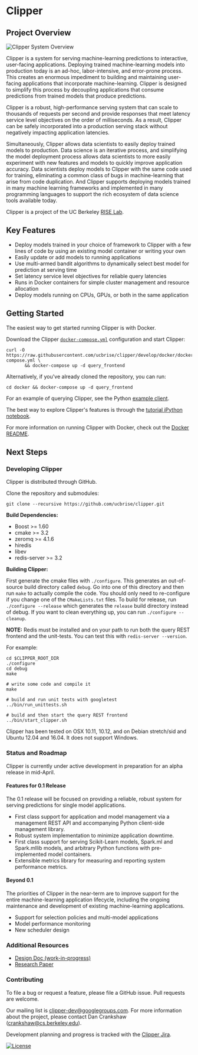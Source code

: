 # Clipper

## Project Overview

![Clipper System Overview](images/clipper_arch.png)

Clipper is a system for serving machine-learning predictions to interactive, user-facing
applications. Deploying trained machine-learning models into production today is an ad-hoc,
labor-intensive, and error-prone process. This creates an enormous impediment to
building and maintaining user-facing applications that incorporate machine-learning.
Clipper is designed to simplify this process by decoupling applications that
consume predictions from trained models that produce predictions.

Clipper is a robust,
high-performance serving system that can scale to thousands of requests per second and provide
responses that meet latency service level objectives on the order of milliseconds.
As a result, Clipper can be safely incorporated into a production serving stack without negatively
impacting application latencies.

Simultaneously, Clipper allows data scientists to easily deploy trained models to production.
Data science is an iterative process, and simplifying the model deployment process allows
data scientists to more easily experiment with new features and models to quickly improve
application accuracy. Data scientists deploy models to Clipper with the same code used for
training, eliminating a common class of bugs in machine-learning that arise from code duplication.
And Clipper supports deploying models trained in many machine learning frameworks and implemented
in many programming languages to support the rich ecosystem of data science tools available today.

Clipper is a project of the UC Berkeley [RISE Lab](https://rise.cs.berkeley.edu/).


## Key Features

+ Deploy models trained in your choice of framework to Clipper with a few lines of code by using an existing model container or writing your own
+ Easily update or add models to running applications
+ Use multi-armed bandit algorithms to dynamically select best model for prediction at serving time
+ Set latency service level objectives for reliable query latencies
+ Runs in Docker containers for simple cluster management and resource allocation
+ Deploy models running on CPUs, GPUs, or both in the same application

## Getting Started

The easiest way to get started running Clipper is with Docker.

Download the Clipper [`docker-compose.yml`](docker/docker-compose.yml) configuration and start Clipper:
```
curl -O https://raw.githubusercontent.com/ucbrise/clipper/develop/docker/docker-compose.yml \
       && docker-compose up -d query_frontend
```

Alternatively, if you've already cloned the repository, you can run:
```
cd docker && docker-compose up -d query_frontend
```

For an example of querying Clipper, see the Python [example client](examples/example_client.py).

The best way to explore Clipper's features is through the [tutorial iPython notebook](examples/cifar_demo/tutorial.ipynb).

For more information on running Clipper with Docker, check out the [Docker README](docker/README.md).

## Next Steps

### Developing Clipper

Clipper is distributed through GitHub.

Clone the repository and submodules:
```
git clone --recursive https://github.com/ucbrise/clipper.git
```

__Build Dependencies:__

+ Boost >= 1.60
+ cmake >= 3.2
+ zeromq >= 4.1.6
+ hiredis
+ libev
+ redis-server >= 3.2


__Building Clipper:__

First generate the cmake files with `./configure`. This generates an out-of-source build directory called `debug`.
Go into one of this directory and then run `make` to actually
compile the code. You should only need to re-configure if you change one of the `CMakeLists.txt` files.
To build for release, run `./configure --release` which generates the `release` build directory instead of debug.
If you want to clean everything up, you can run `./configure --cleanup`.

__NOTE:__ Redis must be installed and on your path to run both the query REST frontend and the unit-tests.
You can test this with `redis-server --version`.

For example:
```
cd $CLIPPER_ROOT_DIR
./configure
cd debug
make

# write some code and compile it
make

# build and run unit tests with googletest
../bin/run_unittests.sh

# build and then start the query REST frontend
../bin/start_clipper.sh
```

Clipper has been tested on OSX 10.11, 10.12, and on Debian stretch/sid and Ubuntu 12.04 and 16.04. It does not support Windows.

### Status and Roadmap

Clipper is currently under active development in preparation for an alpha release
in mid-April.

#### Features for 0.1 Release

The 0.1 release will be focused on providing a reliable, robust system for serving
predictions for single model applications.

+ First class support for application and model management via a management REST API and accompanying Python client-side management library.
+ Robust system implementation to minimize application downtime.
+ First class support for serving Scikit-Learn models, Spark.ml and Spark.mllib models,
  and arbitrary Python functions with pre-implemented model containers.
+ Extensible metrics library for measuring and reporting system performance metrics.


#### Beyond 0.1

The priorities of Clipper in the near-term are to improve support for the entire
machine-learning application lifecycle, including the ongoing maintenance and development
of existing machine-learning applications.

+ Support for selection policies and multi-model applications
+ Model performance monitoring
+ New scheduler design

### Additional Resources

+ [Design Doc (work-in-progress)](https://docs.google.com/document/d/1Ghc-CAKXzzRshSa6FlonFa5ttmtHRAqFwMg7vhuJakw/edit?usp=sharing)
+ [Research Paper](https://arxiv.org/abs/1612.03079)


### Contributing

To file a bug or request a feature, please file a GitHub issue. Pull requests are welcome.

Our mailing list is <clipper-dev@googlegroups.com>. For more information about the project, please contact Dan Crankshaw (<crankshaw@cs.berkeley.edu>).

Development planning and progress is tracked with the [Clipper Jira](https://clipper.atlassian.net/projects/CLIPPER/issues).

[![License](https://img.shields.io/badge/License-Apache%202.0-blue.svg)](https://opensource.org/licenses/Apache-2.0)
